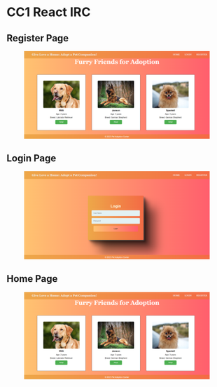# CC1 React IRC

## Register Page

<figure><img src="https://github.com/VISHWADEEP2004/React_IRC/blob/main/cc1/Home.png" alt=""><figcaption></figcaption></figure>

## Login Page

<figure><img src=".gitbook/assets/Screenshot 2023-12-13 142501.png" alt=""><figcaption></figcaption></figure>

## Home Page

<figure><img src=".gitbook/assets/Screenshot 2023-12-13 142440.png" alt=""><figcaption></figcaption></figure>
